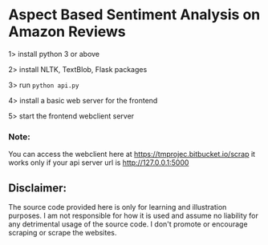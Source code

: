 # Aspect Based Sentiment Analysis on Amazon Reviews


1> install python 3 or above


2> install NLTK, TextBlob, Flask packages


3> run `python api.py`


4> install a basic web server for the frontend


5> start the frontend webclient server

### Note:
You can access the webclient here at https://tmprojec.bitbucket.io/scrap it works only if your api server url is http://127.0.0.1:5000

## Disclaimer: 
The source code provided here is only for learning and illustration purposes. I am not responsible for how it is used and assume no liability for any detrimental usage of the source code. I don't promote or encourage scraping or scrape the websites. 
